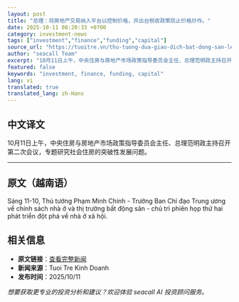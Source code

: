```yaml
---
layout: post
title: "总理：将房地产交易纳入平台以控制价格，并出台税收政策防止价格炒作。"
date: 2025-10-11 08:20:33 +0700
category: investment-news
tags: ["investment","finance","funding","capital"]
source_url: "https://tuoitre.vn/thu-tuong-dua-giao-dich-bat-dong-san-len-san-de-kiem-soat-gia-co-chinh-sach-thue-ngan-thoi-gia-20251011101506245.htm"
author: "seacall Team"
excerpt: "10月11日上午，中央住房与房地产市场政策指导委员会主任、总理范明政主持召开第二次会议，专题研究社会住房的突破性发展问题。..."
featured: false
keywords: "investment, finance, funding, capital"
lang: vi
translated: true
translated_lang: zh-Hans
---
```


## 中文译文

10月11日上午，中央住房与房地产市场政策指导委员会主任、总理范明政主持召开第二次会议，专题研究社会住房的突破性发展问题。

---

## 原文（越南语）

Sáng 11-10, Thủ tướng Phạm Minh Chính - Trưởng Ban Chỉ đạo Trung ương về chính sách nhà ở và thị trường bất động sản - chủ trì phiên họp thứ hai phát triển đột phá về nhà ở xã hội.

## 相关信息

- **原文链接**：[查看完整新闻](https://tuoitre.vn/thu-tuong-dua-giao-dich-bat-dong-san-len-san-de-kiem-soat-gia-co-chinh-sach-thue-ngan-thoi-gia-20251011101506245.htm)
- **新闻来源**：Tuoi Tre Kinh Doanh
- **发布时间**：2025/10/11

*想要获取更专业的投资分析和建议？欢迎体验 seacall AI 投资顾问服务。*